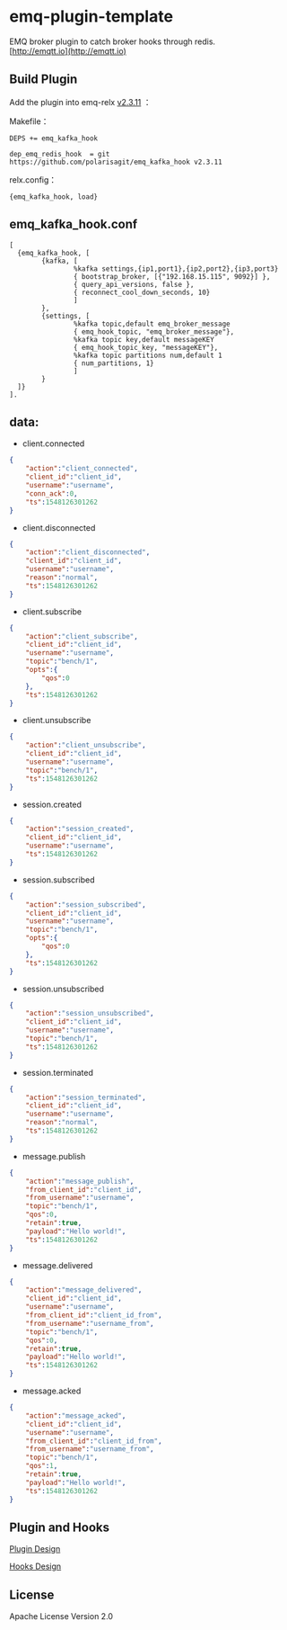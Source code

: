
emq-plugin-template
===================

EMQ broker plugin to catch broker hooks through redis.<br>
[http://emqtt.io](http://emqtt.io)<br>

## Build Plugin

Add the plugin into emq-relx [v2.3.11](https://github.com/emqx/emqx-rel/tree/v2.3.11) ：

Makefile：

```
DEPS += emq_kafka_hook 

dep_emq_redis_hook  = git https://github.com/polarisagit/emq_kafka_hook v2.3.11
```

relx.config：

```
{emq_kafka_hook, load} 
```

## emq_kafka_hook.conf

```
[
  {emq_kafka_hook, [
        {kafka, [
                %kafka settings,{ip1,port1},{ip2,port2},{ip3,port3}
                { bootstrap_broker, [{"192.168.15.115", 9092}] },
                { query_api_versions, false },
                { reconnect_cool_down_seconds, 10}
                ]
        },
        {settings, [
                %kafka topic,default emq_broker_message
                { emq_hook_topic, "emq_broker_message"},
                %kafka topic key,default messageKEY
                { emq_hook_topic_key, "messageKEY"},
                %kafka topic partitions num,default 1
                { num_partitions, 1}
                ]
        }
  ]}
].
```



## data:

- client.connected

```json
{
    "action":"client_connected",
    "client_id":"client_id",
    "username":"username",
    "conn_ack":0,
    "ts":1548126301262
}
```

- client.disconnected

```json
{
    "action":"client_disconnected",
    "client_id":"client_id",
    "username":"username",
    "reason":"normal",
    "ts":1548126301262
}
```

- client.subscribe

```json
{
    "action":"client_subscribe",
    "client_id":"client_id",
    "username":"username",
    "topic":"bench/1",
    "opts":{
        "qos":0
    },
    "ts":1548126301262
}
```

- client.unsubscribe

```json
{
    "action":"client_unsubscribe",
    "client_id":"client_id",
    "username":"username",
    "topic":"bench/1",
    "ts":1548126301262
}
```

- session.created

```json
{
    "action":"session_created",
    "client_id":"client_id",
    "username":"username",
    "ts":1548126301262
}
```

- session.subscribed

```json
{
    "action":"session_subscribed",
    "client_id":"client_id",
    "username":"username",
    "topic":"bench/1",
    "opts":{
        "qos":0
    },
    "ts":1548126301262
}
```

- session.unsubscribed

```json
{
    "action":"session_unsubscribed",
    "client_id":"client_id",
    "username":"username",
    "topic":"bench/1",
    "ts":1548126301262
}
```

- session.terminated

```json
{
    "action":"session_terminated",
    "client_id":"client_id",
    "username":"username",
    "reason":"normal",
    "ts":1548126301262
}
```

- message.publish

```json
{
    "action":"message_publish",
    "from_client_id":"client_id",
    "from_username":"username",
    "topic":"bench/1",
    "qos":0,
    "retain":true,
    "payload":"Hello world!",
    "ts":1548126301262
}
```

- message.delivered

```json
{
    "action":"message_delivered",
    "client_id":"client_id",
    "username":"username",
    "from_client_id":"client_id_from",
    "from_username":"username_from",
    "topic":"bench/1",
    "qos":0,
    "retain":true,
    "payload":"Hello world!",
    "ts":1548126301262
}
```

- message.acked

```json
{
    "action":"message_acked",
    "client_id":"client_id",
    "username":"username",
    "from_client_id":"client_id_from",
    "from_username":"username_from",
    "topic":"bench/1",
    "qos":1,
    "retain":true,
    "payload":"Hello world!",
    "ts":1548126301262
}
```



Plugin and Hooks
-----------------

[Plugin Design](http://docs.emqtt.com/en/latest/design.html#plugin-design)

[Hooks Design](http://docs.emqtt.com/en/latest/design.html#hooks-design)

License
-------

Apache License Version 2.0
